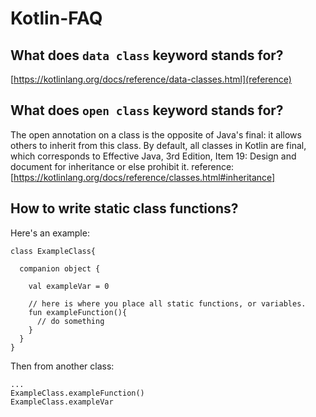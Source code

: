 # Kotlin-FAQ

## What does `data class` keyword stands for?<br>
[https://kotlinlang.org/docs/reference/data-classes.html](reference)

## What does `open class` keyword stands for?<br>
The open annotation on a class is the opposite of Java's final: it allows others to inherit from this class. By default, all classes in Kotlin are final, which corresponds to Effective Java, 3rd Edition, Item 19: Design and document for inheritance or else prohibit it.
reference: [https://kotlinlang.org/docs/reference/classes.html#inheritance]

## How to write static class functions?
Here's an example:

```
class ExampleClass{

  companion object {
  
    val exampleVar = 0  
    
    // here is where you place all static functions, or variables.
    fun exampleFunction(){
      // do something
    }
  }
}
```

Then from another class:
```
...
ExampleClass.exampleFunction()
ExampleClass.exampleVar
```
